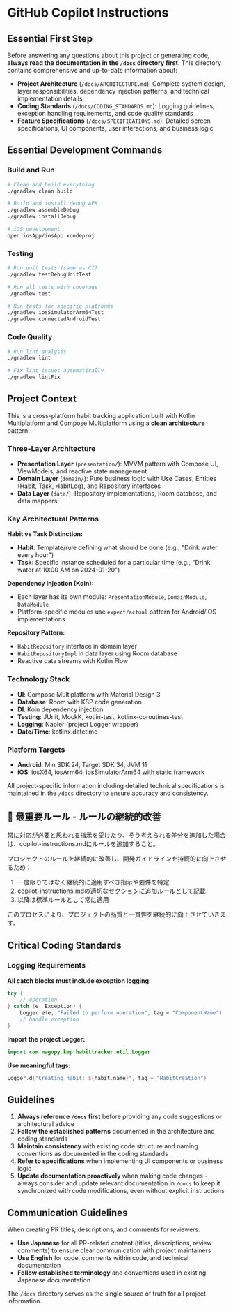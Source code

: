 # GitHub Copilot Instructions

## Essential First Step

Before answering any questions about this project or generating code, **always read the documentation in the `/docs` directory first**. This directory contains comprehensive and up-to-date information about:

- **Project Architecture** (`/docs/ARCHITECTURE.md`): Complete system design, layer responsibilities, dependency injection patterns, and technical implementation details
- **Coding Standards** (`/docs/CODING_STANDARDS.md`): Logging guidelines, exception handling requirements, and code quality standards
- **Feature Specifications** (`/docs/SPECIFICATIONS.md`): Detailed screen specifications, UI components, user interactions, and business logic

## Essential Development Commands

### Build and Run
```bash
# Clean and build everything
./gradlew clean build

# Build and install debug APK
./gradlew assembleDebug
./gradlew installDebug

# iOS development
open iosApp/iosApp.xcodeproj
```

### Testing
```bash
# Run unit tests (same as CI)
./gradlew testDebugUnitTest

# Run all tests with coverage
./gradlew test

# Run tests for specific platforms
./gradlew iosSimulatorArm64Test
./gradlew connectedAndroidTest
```

### Code Quality
```bash
# Run lint analysis
./gradlew lint

# Fix lint issues automatically
./gradlew lintFix
```

## Project Context

This is a cross-platform habit tracking application built with Kotlin Multiplatform and Compose Multiplatform using a **clean architecture** pattern:

### Three-Layer Architecture
- **Presentation Layer** (`presentation/`): MVVM pattern with Compose UI, ViewModels, and reactive state management
- **Domain Layer** (`domain/`): Pure business logic with Use Cases, Entities (Habit, Task, HabitLog), and Repository interfaces
- **Data Layer** (`data/`): Repository implementations, Room database, and data mappers

### Key Architectural Patterns

**Habit vs Task Distinction:**
- **Habit**: Template/rule defining what should be done (e.g., "Drink water every hour")
- **Task**: Specific instance scheduled for a particular time (e.g., "Drink water at 10:00 AM on 2024-01-20")

**Dependency Injection (Koin):**
- Each layer has its own module: `PresentationModule`, `DomainModule`, `DataModule`
- Platform-specific modules use `expect/actual` pattern for Android/iOS implementations

**Repository Pattern:**
- `HabitRepository` interface in domain layer
- `HabitRepositoryImpl` in data layer using Room database
- Reactive data streams with Kotlin Flow

### Technology Stack
- **UI**: Compose Multiplatform with Material Design 3
- **Database**: Room with KSP code generation
- **DI**: Koin dependency injection
- **Testing**: JUnit, MockK, kotlin-test, kotlinx-coroutines-test
- **Logging**: Napier (project Logger wrapper)
- **Date/Time**: kotlinx.datetime

### Platform Targets
- **Android**: Min SDK 24, Target SDK 34, JVM 11
- **iOS**: iosX64, iosArm64, iosSimulatorArm64 with static framework

All project-specific information including detailed technical specifications is maintained in the `/docs` directory to ensure accuracy and consistency.

## 🔨 最重要ルール - ルールの継続的改善

常に対応が必要と思われる指示を受けたり、そう考えられる差分を追加した場合は、copilot-instructions.mdにルールを追加すること。

プロジェクトのルールを継続的に改善し、開発ガイドラインを持続的に向上させるため：

1. 一度限りではなく継続的に適用すべき指示や要件を特定
2. copilot-instructions.mdの適切なセクションに追加ルールとして記載
3. 以降は標準ルールとして常に適用

このプロセスにより、プロジェクトの品質と一貫性を継続的に向上させていきます。

## Critical Coding Standards

### Logging Requirements
**All catch blocks must include exception logging:**
```kotlin
try {
    // operation
} catch (e: Exception) {
    Logger.e(e, "Failed to perform operation", tag = "ComponentName")
    // handle exception
}
```

**Import the project Logger:**
```kotlin
import com.nagopy.kmp.habittracker.util.Logger
```

**Use meaningful tags:**
```kotlin
Logger.d("Creating habit: ${habit.name}", tag = "HabitCreation")
```

## Guidelines

1. **Always reference `/docs` first** before providing any code suggestions or architectural advice
2. **Follow the established patterns** documented in the architecture and coding standards
3. **Maintain consistency** with existing code structure and naming conventions as documented in the coding standards
4. **Refer to specifications** when implementing UI components or business logic
5. **Update documentation proactively** when making code changes - always consider and update relevant documentation in `/docs` to keep it synchronized with code modifications, even without explicit instructions

## Communication Guidelines

When creating PR titles, descriptions, and comments for reviewers:

- **Use Japanese** for all PR-related content (titles, descriptions, review comments) to ensure clear communication with project maintainers
- **Use English** for code, comments within code, and technical documentation
- **Follow established terminology** and conventions used in existing Japanese documentation

The `/docs` directory serves as the single source of truth for all project information.